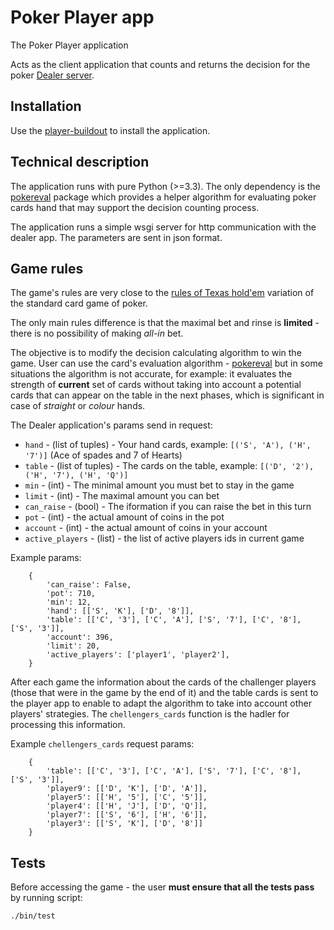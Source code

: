 Poker Player app
================

The Poker Player application

Acts as the client application that counts and returns the decision for the
poker [Dealer server](https://github.com/radekj/dealer).


Installation
------------

Use the [player-buildout](https://github.com/radekj/player-buildout) to install
the application.


Technical description
---------------------

The application runs with pure Python (>=3.3). The only dependency is the
[pokereval](https://github.com/aliang/pokerhand-eval) package which provides a
helper algorithm for evaluating poker cards hand that may support the decision
counting process.

The application runs a simple wsgi server for http communication with the
dealer app. The parameters are sent in json format.


Game rules
----------

The game's rules are very close to the
[rules of Texas hold'em](http://en.wikipedia.org/wiki/Texas_hold_%27em#Rules)
variation of the standard card game of poker.

The only main rules difference is that the maximal bet and rinse is
**limited** - there is no possibility of making *all-in* bet.

The objective is to modify the decision calculating algorithm to win the game.
User can use the card's evaluation algorithm -
[pokereval](https://github.com/aliang/pokerhand-eval) but in some situations
the algorithm is not accurate, for example: it evaluates the strength
of **current** set of cards without taking into account a potential cards
that can appear on the table in the next phases, which is significant in
case of *straight* or *colour* hands.

The Dealer application's params send in request:

- `hand` - (list of tuples) - Your hand cards, example: `[('S', 'A'), ('H', '7')]` 
  (Ace of spades and 7 of Hearts)
- `table` - (list of tuples) - The cards on the table,
  example: `[('D', '2'), ('H', '7'), ('H', 'Q')]` 
- `min` - (int) - The minimal amount you must bet to stay in the game
- `limit` - (int) - The maximal amount you can bet
- `can_raise` - (bool) - The iformation if you can raise the bet in this turn
- `pot` - (int) - the actual amount of coins in the pot
- `account` - (int) - the actual amount of coins in your account
- `active_players` - (list) - the list of active players ids in current game

Example params:

```
    {
        'can_raise': False,
        'pot': 710,
        'min': 12,
        'hand': [['S', 'K'], ['D', '8']],
        'table': [['C', '3'], ['C', 'A'], ['S', '7'], ['C', '8'], ['S', '3']],
        'account': 396,
        'limit': 20,
        'active_players': ['player1', 'player2'],
    }
```

After each game the information about the cards of the challenger players (those
that were in the game by the end of it) and the table cards is sent to the
player app to enable to adapt the algorithm to take into account other players'
strategies. The `chellengers_cards` function is the hadler for processing this
information.

Example `chellengers_cards` request params:
```
    {
        'table': [['C', '3'], ['C', 'A'], ['S', '7'], ['C', '8'], ['S', '3']],
        'player9': [['D', 'K'], ['D', 'A']],
        'player5': [['H', '5'], ['C', '5']],
        'player4': [['H', 'J'], ['D', 'Q']],
        'player7': [['S', '6'], ['H', '6']],
        'player3': [['S', 'K'], ['D', '8']]
    }
```

Tests
-----

Before accessing the game - the user **must ensure that all the tests pass**
by running script:

`./bin/test`


